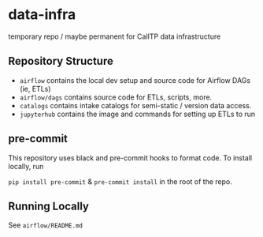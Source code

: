 # data-infra

temporary repo / maybe permanent for CalITP data infrastructure

## Repository Structure

* `airflow` contains the local dev setup and source code for Airflow DAGs (ie, ETLs)
* `airflow/dags` contains source code for ETLs, scripts, more.
* `catalogs` contains intake catalogs for semi-static / version data access.
* `jupyterhub` contains the image and commands for setting up ETLs to run

## pre-commit

This repository uses black and pre-commit hooks to format code. To install locally, run

`pip install pre-commit` & `pre-commit install` in the root of the repo.

## Running Locally

See `airflow/README.md`
